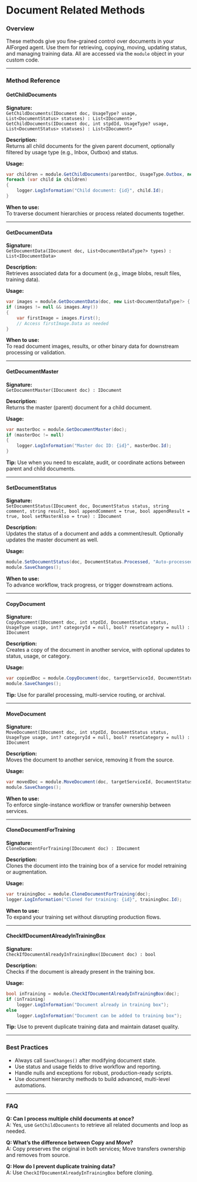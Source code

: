# Document Related Methods

### Overview

These methods give you fine-grained control over documents in your AIForged agent. Use them for retrieving, copying, moving, updating status, and managing training data. All are accessed via the `module` object in your custom code.

***

### Method Reference

#### GetChildDocuments

**Signature:**\
`GetChildDocuments(IDocument doc, UsageType? usage, List<DocumentStatus> statuses) : List<IDocument>`\
`GetChildDocuments(IDocument doc, int stpdId, UsageType? usage, List<DocumentStatus> statuses) : List<IDocument>`

**Description:**\
Returns all child documents for the given parent document, optionally filtered by usage type (e.g., Inbox, Outbox) and status.

**Usage:**

```csharp
var children = module.GetChildDocuments(parentDoc, UsageType.Outbox, new List<DocumentStatus> { DocumentStatus.Processed });
foreach (var child in children)
{
    logger.LogInformation("Child document: {id}", child.Id);
}
```

**When to use:**\
To traverse document hierarchies or process related documents together.

***

#### GetDocumentData

**Signature:**\
`GetDocumentData(IDocument doc, List<DocumentDataType?> types) : List<IDocumentData>`

**Description:**\
Retrieves associated data for a document (e.g., image blobs, result files, training data).

**Usage:**

```csharp
var images = module.GetDocumentData(doc, new List<DocumentDataType?> { DocumentDataType.Image });
if (images != null && images.Any())
{
    var firstImage = images.First();
    // Access firstImage.Data as needed
}
```

**When to use:**\
To read document images, results, or other binary data for downstream processing or validation.

***

#### GetDocumentMaster

**Signature:**\
`GetDocumentMaster(IDocument doc) : IDocument`

**Description:**\
Returns the master (parent) document for a child document.

**Usage:**

```csharp
var masterDoc = module.GetDocumentMaster(doc);
if (masterDoc != null)
{
    logger.LogInformation("Master doc ID: {id}", masterDoc.Id);
}
```

**Tip:** Use when you need to escalate, audit, or coordinate actions between parent and child documents.

***

#### SetDocumentStatus

**Signature:**\
`SetDocumentStatus(IDocument doc, DocumentStatus status, string comment, string result, bool appendComment = true, bool appendResult = true, bool setMasterAlso = true) : IDocument`

**Description:**\
Updates the status of a document and adds a comment/result. Optionally updates the master document as well.

**Usage:**

```csharp
module.SetDocumentStatus(doc, DocumentStatus.Processed, "Auto-processed via custom code", "Extraction complete");
module.SaveChanges();
```

**When to use:**\
To advance workflow, track progress, or trigger downstream actions.

***

#### CopyDocument

**Signature:**\
`CopyDocument(IDocument doc, int stpdId, DocumentStatus status, UsageType usage, int? categoryId = null, bool? resetCategory = null) : IDocument`

**Description:**\
Creates a copy of the document in another service, with optional updates to status, usage, or category.

**Usage:**

```csharp
var copiedDoc = module.CopyDocument(doc, targetServiceId, DocumentStatus.Queued, UsageType.Inbox, null);
module.SaveChanges();
```

**Tip:** Use for parallel processing, multi-service routing, or archival.

***

#### MoveDocument

**Signature:**\
`MoveDocument(IDocument doc, int stpdId, DocumentStatus status, UsageType usage, int? categoryId = null, bool? resetCategory = null) : IDocument`

**Description:**\
Moves the document to another service, removing it from the source.

**Usage:**

```csharp
var movedDoc = module.MoveDocument(doc, targetServiceId, DocumentStatus.Queued, UsageType.Inbox, null);
module.SaveChanges();
```

**When to use:**\
To enforce single-instance workflow or transfer ownership between services.

***

#### CloneDocumentForTraining

**Signature:**\
`CloneDocumentForTraining(IDocument doc) : IDocument`

**Description:**\
Clones the document into the training box of a service for model retraining or augmentation.

**Usage:**

```csharp
var trainingDoc = module.CloneDocumentForTraining(doc);
logger.LogInformation("Cloned for training: {id}", trainingDoc.Id);
```

**When to use:**\
To expand your training set without disrupting production flows.

***

#### CheckIfDocumentAlreadyInTrainingBox

**Signature:**\
`CheckIfDocumentAlreadyInTrainingBox(IDocument doc) : bool`

**Description:**\
Checks if the document is already present in the training box.

**Usage:**

```csharp
bool inTraining = module.CheckIfDocumentAlreadyInTrainingBox(doc);
if (inTraining)
    logger.LogInformation("Document already in training box");
else
    logger.LogInformation("Document can be added to training box");
```

**Tip:** Use to prevent duplicate training data and maintain dataset quality.

***

### Best Practices

* Always call `SaveChanges()` after modifying document state.
* Use status and usage fields to drive workflow and reporting.
* Handle nulls and exceptions for robust, production-ready scripts.
* Use document hierarchy methods to build advanced, multi-level automations.

***

### FAQ

**Q: Can I process multiple child documents at once?**\
A: Yes, use `GetChildDocuments` to retrieve all related documents and loop as needed.

**Q: What’s the difference between Copy and Move?**\
A: Copy preserves the original in both services; Move transfers ownership and removes from source.

**Q: How do I prevent duplicate training data?**\
A: Use `CheckIfDocumentAlreadyInTrainingBox` before cloning.

